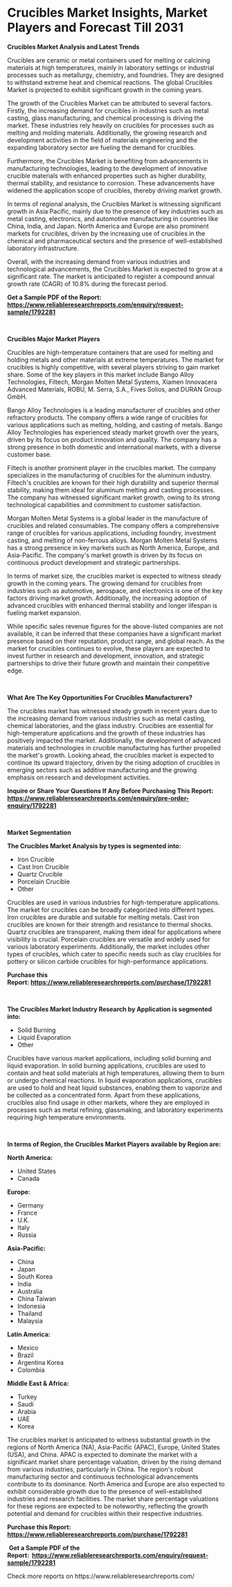<p><h1>Crucibles Market Insights, Market Players and Forecast Till 2031</h1></p><p><strong>Crucibles Market Analysis and Latest Trends</strong></p>
<p><p>Crucibles are ceramic or metal containers used for melting or calcining materials at high temperatures, mainly in laboratory settings or industrial processes such as metallurgy, chemistry, and foundries. They are designed to withstand extreme heat and chemical reactions. The global Crucibles Market is projected to exhibit significant growth in the coming years.</p><p>The growth of the Crucibles Market can be attributed to several factors. Firstly, the increasing demand for crucibles in industries such as metal casting, glass manufacturing, and chemical processing is driving the market. These industries rely heavily on crucibles for processes such as melting and molding materials. Additionally, the growing research and development activities in the field of materials engineering and the expanding laboratory sector are fueling the demand for crucibles.</p><p>Furthermore, the Crucibles Market is benefiting from advancements in manufacturing technologies, leading to the development of innovative crucible materials with enhanced properties such as higher durability, thermal stability, and resistance to corrosion. These advancements have widened the application scope of crucibles, thereby driving market growth.</p><p>In terms of regional analysis, the Crucibles Market is witnessing significant growth in Asia Pacific, mainly due to the presence of key industries such as metal casting, electronics, and automotive manufacturing in countries like China, India, and Japan. North America and Europe are also prominent markets for crucibles, driven by the increasing use of crucibles in the chemical and pharmaceutical sectors and the presence of well-established laboratory infrastructure.</p><p>Overall, with the increasing demand from various industries and technological advancements, the Crucibles Market is expected to grow at a significant rate. The market is anticipated to register a compound annual growth rate (CAGR) of 10.8% during the forecast period.</p></p>
<p><strong>Get a Sample PDF of the Report:&nbsp; <a href="https://www.reliableresearchreports.com/enquiry/request-sample/1792281">https://www.reliableresearchreports.com/enquiry/request-sample/1792281</a></strong></p>
<p>&nbsp;</p>
<p><strong>Crucibles Major Market Players</strong></p>
<p><p>Crucibles are high-temperature containers that are used for melting and holding metals and other materials at extreme temperatures. The market for crucibles is highly competitive, with several players striving to gain market share. Some of the key players in this market include Bango Alloy Technologies, Filtech, Morgan Molten Metal Systems, Xiamen Innovacera Advanced Materials, ROBU, M. Serra, S.A., Fives Solios, and DURAN Group GmbH.</p><p>Bango Alloy Technologies is a leading manufacturer of crucibles and other refractory products. The company offers a wide range of crucibles for various applications such as melting, holding, and casting of metals. Bango Alloy Technologies has experienced steady market growth over the years, driven by its focus on product innovation and quality. The company has a strong presence in both domestic and international markets, with a diverse customer base.</p><p>Filtech is another prominent player in the crucibles market. The company specializes in the manufacturing of crucibles for the aluminum industry. Filtech's crucibles are known for their high durability and superior thermal stability, making them ideal for aluminum melting and casting processes. The company has witnessed significant market growth, owing to its strong technological capabilities and commitment to customer satisfaction.</p><p>Morgan Molten Metal Systems is a global leader in the manufacture of crucibles and related consumables. The company offers a comprehensive range of crucibles for various applications, including foundry, investment casting, and melting of non-ferrous alloys. Morgan Molten Metal Systems has a strong presence in key markets such as North America, Europe, and Asia-Pacific. The company's market growth is driven by its focus on continuous product development and strategic partnerships.</p><p>In terms of market size, the crucibles market is expected to witness steady growth in the coming years. The growing demand for crucibles from industries such as automotive, aerospace, and electronics is one of the key factors driving market growth. Additionally, the increasing adoption of advanced crucibles with enhanced thermal stability and longer lifespan is fueling market expansion.</p><p>While specific sales revenue figures for the above-listed companies are not available, it can be inferred that these companies have a significant market presence based on their reputation, product range, and global reach. As the market for crucibles continues to evolve, these players are expected to invest further in research and development, innovation, and strategic partnerships to drive their future growth and maintain their competitive edge.</p></p>
<p>&nbsp;</p>
<p><strong>What Are The Key Opportunities For Crucibles Manufacturers?</strong></p>
<p><p>The crucibles market has witnessed steady growth in recent years due to the increasing demand from various industries such as metal casting, chemical laboratories, and the glass industry. Crucibles are essential for high-temperature applications and the growth of these industries has positively impacted the market. Additionally, the development of advanced materials and technologies in crucible manufacturing has further propelled the market's growth. Looking ahead, the crucibles market is expected to continue its upward trajectory, driven by the rising adoption of crucibles in emerging sectors such as additive manufacturing and the growing emphasis on research and development activities.</p></p>
<p><strong>Inquire or Share Your Questions If Any Before Purchasing This Report: <a href="https://www.reliableresearchreports.com/enquiry/pre-order-enquiry/1792281">https://www.reliableresearchreports.com/enquiry/pre-order-enquiry/1792281</a></strong></p>
<p>&nbsp;</p>
<p><strong>Market Segmentation</strong></p>
<p><strong>The Crucibles Market Analysis by types is segmented into:</strong></p>
<p><ul><li>Iron Crucible</li><li>Cast Iron Crucible</li><li>Quartz Crucible</li><li>Porcelain Crucible</li><li>Other</li></ul></p>
<p><p>Crucibles are used in various industries for high-temperature applications. The market for crucibles can be broadly categorized into different types. Iron crucibles are durable and suitable for melting metals. Cast iron crucibles are known for their strength and resistance to thermal shocks. Quartz crucibles are transparent, making them ideal for applications where visibility is crucial. Porcelain crucibles are versatile and widely used for various laboratory experiments. Additionally, the market includes other types of crucibles, which cater to specific needs such as clay crucibles for pottery or silicon carbide crucibles for high-performance applications.</p></p>
<p><strong>Purchase this Report:&nbsp;<a href="https://www.reliableresearchreports.com/purchase/1792281">https://www.reliableresearchreports.com/purchase/1792281</a></strong></p>
<p>&nbsp;</p>
<p><strong>The Crucibles Market Industry Research by Application is segmented into:</strong></p>
<p><ul><li>Solid Burning</li><li>Liquid Evaporation</li><li>Other</li></ul></p>
<p><p>Crucibles have various market applications, including solid burning and liquid evaporation. In solid burning applications, crucibles are used to contain and heat solid materials at high temperatures, allowing them to burn or undergo chemical reactions. In liquid evaporation applications, crucibles are used to hold and heat liquid substances, enabling them to vaporize and be collected as a concentrated form. Apart from these applications, crucibles also find usage in other markets, where they are employed in processes such as metal refining, glassmaking, and laboratory experiments requiring high temperature environments.</p></p>
<p>&nbsp;</p>
<p><strong>In terms of Region, the Crucibles Market Players available by Region are:</strong></p>
<p>
    <p> <strong> North America: </strong>
        <ul>
            <li>United States</li>
            <li>Canada</li>
        </ul>
        </p> 
    <p> <strong> Europe: </strong>
        <ul>
            <li>Germany</li>
            <li>France</li>
            <li>U.K.</li>
            <li>Italy</li>
            <li>Russia</li>
        </ul>
        </p> 
    <p> <strong> Asia-Pacific: </strong>
        <ul>
            <li>China</li>
            <li>Japan</li>
            <li>South Korea</li>
            <li>India</li>
            <li>Australia</li>
            <li>China Taiwan</li>
            <li>Indonesia</li>
            <li>Thailand</li>
            <li>Malaysia</li>
        </ul>
        </p> 
    <p> <strong> Latin America: </strong>
        <ul>
            <li>Mexico</li>
            <li>Brazil</li>
            <li>Argentina Korea</li>
            <li>Colombia</li>
        </ul>
        </p> 
    <p> <strong> Middle East & Africa: </strong>
        <ul>
            <li>Turkey</li>
            <li>Saudi</li>
            <li>Arabia</li>
            <li>UAE</li>
            <li>Korea</li>
        </ul>
    </p>
    </p>
<p><p>The crucibles market is anticipated to witness substantial growth in the regions of North America (NA), Asia-Pacific (APAC), Europe, United States (USA), and China. APAC is expected to dominate the market with a significant market share percentage valuation, driven by the rising demand from various industries, particularly in China. The region's robust manufacturing sector and continuous technological advancements contribute to its dominance. North America and Europe are also expected to exhibit considerable growth due to the presence of well-established industries and research facilities. The market share percentage valuations for these regions are expected to be noteworthy, reflecting the growth potential and demand for crucibles within their respective industries.</p></p>
<p><strong>Purchase this Report: <a href="https://www.reliableresearchreports.com/purchase/1792281">https://www.reliableresearchreports.com/purchase/1792281</a></strong></p>
<p>&nbsp;<strong>Get a Sample PDF of the Report:&nbsp;&nbsp;<a href="https://www.reliableresearchreports.com/enquiry/request-sample/1792281">https://www.reliableresearchreports.com/enquiry/request-sample/1792281</a></strong></p>
<p><strong></strong></p>
<p>Check more reports on https://www.reliableresearchreports.com/</p>